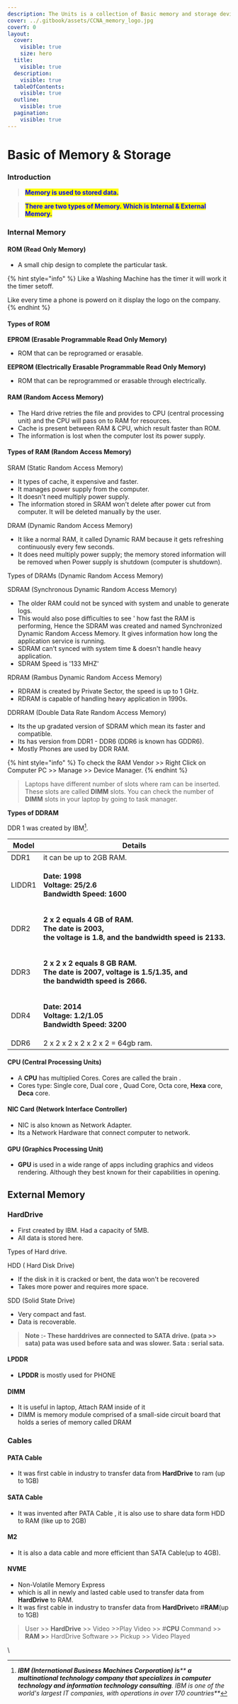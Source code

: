```yaml
---
description: The Units is a collection of Basic memory and storage devices.
cover: ../.gitbook/assets/CCNA_memory_logo.jpg
coverY: 0
layout:
  cover:
    visible: true
    size: hero
  title:
    visible: true
  description:
    visible: true
  tableOfContents:
    visible: true
  outline:
    visible: true
  pagination:
    visible: true
---
```


# Basic of Memory & Storage

### Introduction

> <mark style="color:blue;">**Memory is used to stored data.**</mark>

> <mark style="color:blue;">**There are two types of Memory. Which is Internal & External Memory.**</mark>



### Internal Memory

#### ROM (Read Only Memory)

* A small chip design to complete the particular task.

{% hint style="info" %}
Like a Washing Machine has the timer it will work it the timer setoff.

Like every time a phone is powerd on it display the logo on the company.
{% endhint %}

#### Types of ROM



**EPROM (Erasable Programmable Read Only Memory)**

* ROM that can be reprogramed or erasable.

**EEPROM (Electrically Erasable Programmable Read Only Memory)**

* ROM that can be reprogrammed or erasable through electrically.

#### RAM (Random Access Memory)

* The Hard drive retries the file and provides to CPU (central processing unit) and the CPU will pass on to RAM for resources.
* Cache is present between RAM & CPU, which result faster than ROM.
* The information is lost when the computer lost its power supply.

#### Types of RAM (Random Access Memory)

SRAM (Static Random Access Memory)

* It types of cache, it expensive and faster.
* It manages power supply from the computer.
* It doesn't need multiply power supply.&#x20;
* The information stored in SRAM won't delete after power cut from computer. It will be deleted manually by the user.

DRAM (Dynamic Random Access Memory)

* It like a normal RAM, it called Dynamic RAM because it gets refreshing continuously every few seconds.
* It does need multiply power supply; the memory stored information will be removed when Power supply is shutdown (computer is shutdown).

Types of DRAMs (Dynamic Random Access Memory)

SDRAM (Synchronous Dynamic Random Access Memory)

* The older RAM could not be synced with system and unable to generate logs.
* This would also pose difficulties to see ' how fast the RAM is performing, Hence the SDRAM was created and named Synchronized Dynamic Random Access Memory. It gives information how long the application service is running.
* SDRAM can't synced with system time & doesn't handle heavy application.
* SDRAM Speed is '133 MHZ'

RDRAM (Rambus Dynamic Random Access Memory)

* RDRAM is created by Private Sector, the speed is up to 1 GHz.
* RDRAM is capable of handling heavy application in 1990s.

DDRRAM (Double Data Rate Random Access Memory)

* Its the up gradated version of SDRAM which mean its faster and compatible.
* Its has version from DDR1 - DDR6 (DDR6 is known has GDDR6).
* Mostly Phones are used by DDR RAM.

{% hint style="info" %}
To check the RAM Vendor >> Right Click on Computer PC >> Manage >> Device Manager.
{% endhint %}

> Laptops have different number of slots where ram can be inserted. These slots are called **DIMM** slots. You can check the number of **DIMM** slots in your laptop by going to task manager.&#x20;

**Types of DDRAM**

DDR 1 was created by IBM[^1].

| Model  | Details                                                                                                                                                              |
| ------ | -------------------------------------------------------------------------------------------------------------------------------------------------------------------- |
| DDR1   | it can be up to 2GB RAM.                                                                                                                                             |
| LIDDR1 | <p><strong>Date: 1998</strong> <br><strong>Voltage: 25/2.6</strong> <br><strong>Bandwidth Speed: 1600</strong></p>                                                   |
| DDR2   | <p><strong>2 x 2 equals 4 GB of RAM.</strong> <br><strong>The date is 2003,</strong> <br><strong>the voltage is 1.8, and the bandwidth speed is 2133.</strong></p>   |
| DDR3   | <p><strong>2 x 2 x 2 equals 8 GB RAM.</strong> <br><strong>The date is 2007, voltage is 1.5/1.35, and</strong> <br><strong>the bandwidth speed is 2666.</strong></p> |
| DDR4   | <p><strong>Date: 2014</strong> <br><strong>Voltage: 1.2/1.05</strong> <br><strong>Bandwidth Speed: 3200</strong></p>                                                 |
| DDR6   | 2 x 2 x 2 x 2 x 2 x 2 = 64gb ram.                                                                                                                                    |



#### CPU (Central Processing Units)

* A **CPU** has multiplied Cores. Cores are called the brain .&#x20;
* Cores type: Single core, Dual core , Quad Core, Octa core, **Hexa** core, **Deca** core.

#### NIC Card (Network Interface Controller)

* NIC is also known as Network Adapter.
* Its a Network Hardware that connect computer to network.

#### GPU (Graphics Processing Unit)

* **GPU** is used in a wide range of apps including graphics and videos rendering. Although they best known for their capabilities in opening.



## **External Memory**

### **HardDrive**

* First created by IBM. Had a capacity of 5MB.&#x20;
* All data is stored here.



Types of Hard drive.

HDD ( Hard Disk Drive)

* If the disk in it is cracked or bent, the data won't be recovered&#x20;
* Takes more power and requires more space.&#x20;

SDD (Solid State Drive)

* Very compact and fast.
* Data is recoverable.&#x20;

> **Note :- These harddrives are connected to SATA drive. (pata >> sata) pata was used before sata and was slower. Sata : serial sata.**&#x20;



#### **LPDDR** <a href="#lpddr" id="lpddr"></a>

* **LPDDR** is mostly used for PHONE

#### **DIMM** <a href="#dimm" id="dimm"></a>

* It is useful in laptop, Attach RAM inside of it
* DIMM is memory module comprised of a small-side circuit board that holds a series of memory called DRAM

### **Cables** <a href="#cables" id="cables"></a>

#### **PATA Cable** <a href="#pata-cable" id="pata-cable"></a>

* It was first cable in industry to transfer data from **HardDrive** to ram (up to 1GB)

#### **SATA Cable** <a href="#sata-cable" id="sata-cable"></a>

* It was invented after PATA Cable , it is also use to share data form HDD to RAM (like up to 2GB)

#### **M2** <a href="#m2" id="m2"></a>

* It is also a data cable and more efficient than SATA Cable(up to 4GB).

#### **NVME** <a href="#nvme" id="nvme"></a>

* Non-Volatile Memory Express
* which is all in newly and lasted cable used to transfer data from **HardDrive** to RAM.
* It was first cable in industry to transfer data from **HardDrive**to #**RAM**(up to 1GB)

> User >> **HardDrive** >> Video >>Play Video >> #**CPU** Command >> **RAM >**> HardDrive Software >> Pickup >> Video Played

​\


[^1]: _**IBM (International Business Machines Corporation) is**** ****a multinational technology company that specializes in computer technology and information technology consulting****. IBM is one of the world's largest IT companies, with operations in over 170 countries**_
